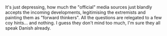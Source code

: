 It's just depressing, how much the "official" media sources just blandly accepts the incoming developments, legitimising the extremists and painting them as "forward thinkers". All the questions are relegated to a few coy hints... and nothing. I guess they don't mind too much, I'm sure they all speak Danish already.